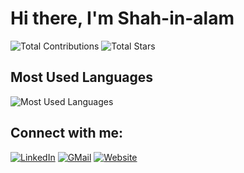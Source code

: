 # Hi there, I'm Shah-in-alam
![Total Contributions](https://github-readme-stats.vercel.app/api?username=shah-in-alam&show_icons=true)
![Total Stars](https://img.shields.io/github/stars/shah-in-alam?affiliations=OWNER%2CCOLLABORATOR)
## Most Used Languages
![Most Used Languages](https://github-readme-stats.vercel.app/api/top-langs/?username=shah-in-alam&layout=compact)
## Connect with me:
[![LinkedIn](https://img.shields.io/badge/LinkedIn-blue?style=flat-square&logo=linkedin)](www.linkedin.com/in/mohammad-shahin-alam-6b0244274)
[![GMail](https://img.shields.io/badge/GMail-red?style=flat-square&logo=gmail)](mailto:mdalamch63@gmail.com)
[![Website](https://img.shields.io/badge/Website-008080?style=flat-square&logo=globe)](https://www.mohammadshahindsps.com/)

